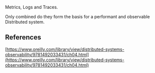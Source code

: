 Metrics, Logs and Traces.

Only combined do they form the basis for a performant and observable Distributed system.

## References

[https://www.oreilly.com/library/view/distributed-systems-observability/9781492033431/ch04.html](https://www.oreilly.com/library/view/distributed-systems-observability/9781492033431/ch04.html)





